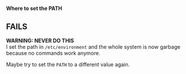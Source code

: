#### Where to set the PATH




## FAILS

**WARNING: NEVER DO THIS**\
I set the path in `/etc/environment` and the whole system is now garbage because no commands work anymore.

Maybe try to set the `PATH` to a different value again.

